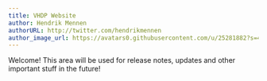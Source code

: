 ```yaml
---
title: VHDP Website
author: Hendrik Mennen
authorURL: http://twitter.com/hendrikmennen
author_image_url: https://avatars0.githubusercontent.com/u/25281882?s=460&v=4
---
```


Welcome! This area will be used for release notes, updates and other important stuff in the future!